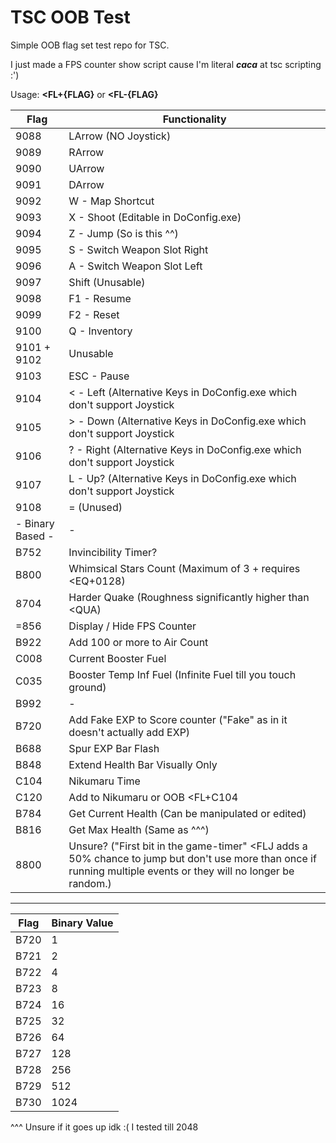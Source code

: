 # TSC OOB Test

Simple OOB flag set test repo for TSC.

I just made a FPS counter show script cause I'm literal ***caca*** at tsc scripting :')

Usage: **<FL+{FLAG}** or **<FL-{FLAG}**

| Flag | Functionality |
| ---- | ------------- |
|9088| LArrow (NO Joystick)|
|9089| RArrow|
|9090| UArrow|
|9091| DArrow|
|9092| W - Map Shortcut|
|9093| X - Shoot (Editable in DoConfig.exe)|
|9094| Z - Jump (So is this ^^)|
|9095| S - Switch Weapon Slot Right|
|9096| A - Switch Weapon Slot Left|
|9097| Shift (Unusable)|
|9098| F1 - Resume|
|9099| F2 - Reset|
|9100| Q - Inventory|
|9101 + 9102| Unusable|
|9103| ESC - Pause|
|9104| < - Left (Alternative Keys in DoConfig.exe which don't support Joystick|
|9105| > - Down (Alternative Keys in DoConfig.exe which don't support Joystick|
|9106| ? - Right (Alternative Keys in DoConfig.exe which don't support Joystick|
|9107| L - Up? (Alternative Keys in DoConfig.exe which don't support Joystick|
|9108| = (Unused)|
| - Binary Based - | - |
|B752| Invincibility Timer?
|B800| Whimsical Stars Count (Maximum of 3 + requires <EQ+0128)
|8704| Harder Quake (Roughness significantly higher than <QUA)
|=856| Display / Hide FPS Counter
|B922| Add 100 or more to Air Count
|C008| Current Booster Fuel
|C035| Booster Temp Inf Fuel (Infinite Fuel till you touch ground)
|B992| -
|B720| Add Fake EXP to Score counter ("Fake" as in it doesn't actually add EXP)
|B688| Spur EXP Bar Flash
|B848| Extend Health Bar Visually Only
|C104| Nikumaru Time
|C120| Add to Nikumaru or OOB <FL+C104 
|B784| Get Current Health (Can be manipulated or edited)
|B816| Get Max Health (Same as ^^^)
|8800| Unsure? ("First bit in the game-timer" <FLJ adds a 50% chance to jump but don't use more than once if running multiple events or they will no longer be random.)

---

|Flag|Binary Value|
|----|------------|
| B720 | 1
| B721 | 2
| B722 | 4
| B723 | 8
| B724 | 16
| B725 | 32
| B726 | 64
| B727 | 128
| B728 | 256
| B729 | 512
| B730 | 1024

^^^ Unsure if it goes up idk :( I tested till 2048